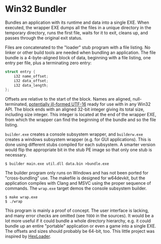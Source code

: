 # Win32 Bundler

Bundles an application with its runtime and data into a single EXE. When
executed, the wrapper EXE dumps all the files in a unique directory in the
temporary directory, runs the first file, waits for it to exit, cleans up,
and passes through the original exit status.

Files are concatenated to the "loader" stub program with a file listing.
No linker or other build tools are needed when bundling an application.
The file bundle is a 4-byte-aligned block of data, beginning with a file
listing, one entry per file, plus a terminating zero entry:

```c
struct entry {
    i32 name_offset;
    i32 data_offset;
    i32 data_length;
};
```

Offsets are relative to the start of the block. Names are aligned,
null-terminated, [potentially ill-formed UTF-16][UTF-16] ready for use
with in any Win32 API. The block ends with an aligned 32-bit integer
giving its total size, including size integer. This integer is located at
the end of the wrapper EXE, from which the wrapper can find the beginning
of the bundle and so the file listing.

`builder.exe` creates a console subsystem wrapper, and `builderw.exe`
creates a windows subsystem wrapper (e.g. for GUI applications). This is
done using different stubs compiled for each subsystem. A smarter version
would flip the appropriate bit in the stub PE image so that only one stub
is necessary.

    $ builder main.exe util.dll data.bin >bundle.exe

The builder program only runs on Windows and has not been ported for
"cross-bundling" use. The makefile is designed for w64devkit, but the
application compiles with Clang and MSVC using the proper sequence of
commands. The `wrap.exe` target demos the console subsystem builder.

    $ make wrap.exe
    $ ./wrap

This program is mainly a proof of concept. The user interface is lacking,
and many error checks are omitted (see `TODO` in the sources). It would be
a lot more useful if it could bundle a whole directory hierarchy, e.g. it
could bundle up an entire "portable" application or even a game into a
single EXE. The offsets and sizes should probably be 64-bit, too. This
little project was inspired by [HexLoader][].


[HexLoader]: https://github.com/crepps/HexLoader
[UTF-16]: https://simonsapin.github.io/wtf-8/#potentially-ill-formed-utf-16
